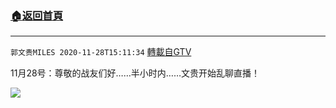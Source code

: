 ﻿###  [:house:返回首頁](https://github.com/ourhimalayas/txt)
---

`郭文贵MILES 2020-11-28T15:11:34` [轉載自GTV](https://gtv.org/web/#/UserInfo/5e596957357cc612d35a8044)

11月28号：尊敬的战友们好……半小时内……文贵开始乱聊直播！

![](https://filegroup.gtv.org/cdn-cgi/image/width=600/https://filegroup.gtv.org/group4/web/20201128/15/11/0/c3a20ca533f0d821fa3d3e80e443d63a.jpg)
